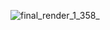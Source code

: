 ![final_render_1_358_](https://github.com/ozgurgulsuna/ozgurgulsuna/assets/38794995/e5f857cd-6ce4-4c51-b2f1-2e84ef9367a1)
